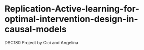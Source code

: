 # Replication-Active-learning-for-optimal-intervention-design-in-causal-models
DSC180 Project by Cici and Angelina
